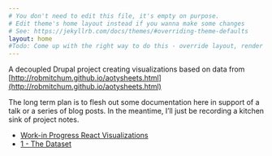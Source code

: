 ```yaml
---
# You don't need to edit this file, it's empty on purpose.
# Edit theme's home layout instead if you wanna make some changes
# See: https://jekyllrb.com/docs/themes/#overriding-theme-defaults
layout: home
#Todo: Come up with the right way to do this - override layout, render a menu, etc.
---
```


A decoupled Drupal project creating visualizations based on data from [http://robmitchum.github.io/aotysheets.html](http://robmitchum.github.io/aotysheets.html)

The long term plan is to flesh out some documentation here in support of a talk or a series of blog posts. In the meantime, I’ll just be recording a kitchen sink of project notes.

* [Work-in Progress React Visualizations](/app)
* [1 - The Dataset](/journal/1-the-dataset)